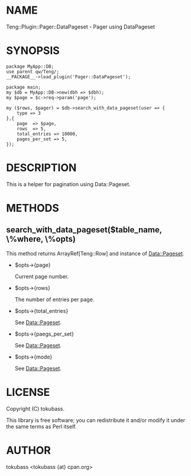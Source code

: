 # NAME

Teng::Plugin::Pager::DataPageset - Pager using DataPageset

# SYNOPSIS

    package MyApp::DB;
    use parent qw/Teng/;
    __PACKAGE__->load_plugin('Pager::DataPageset');

    package main;
    my $db = MyApp::DB->new(dbh => $dbh);
    my $page = $c->req->param('page');

    my ($rows, $pager) = $db->search_with_data_pageset(user => {
        type => 3
    },{
        page  => $page,
        rows  => 5,
        total_entries => 10000,
        pages_per_set => 5,
    });

# DESCRIPTION

This is a helper for pagination using Data::Pageset.

# METHODS

## search\_with\_data\_pageset($table\_name, \\%where, \\%opts)

This method returns ArrayRef\[Teng::Row\] and instance of [Data::Pageset](http://search.cpan.org/perldoc?Data::Pageset).

- $opts->{page}

    Current page number.

- $opts->{rows}

    The number of entries per page.

- $opts->{total\_entries}

    See [Data::Pageset](http://search.cpan.org/perldoc?Data::Pageset).

- $opts->{paegs\_per\_set}

    See [Data::Pageset](http://search.cpan.org/perldoc?Data::Pageset).

- $opts->{mode}

    See [Data::Pageset](http://search.cpan.org/perldoc?Data::Pageset).

# LICENSE

Copyright (C) tokubass.

This library is free software; you can redistribute it and/or modify
it under the same terms as Perl itself.

# AUTHOR

tokubass <tokubass {at} cpan.org>
